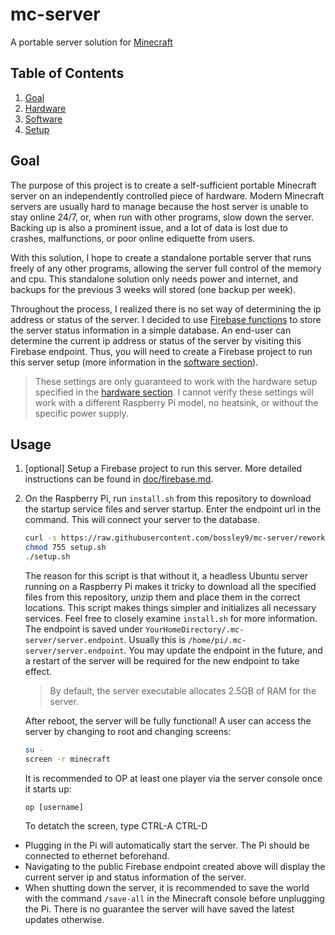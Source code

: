 # mc-server
A portable server solution for [Minecraft](https://www.minecraft.net/)

## Table of Contents
1. [Goal](#goal)
2. [Hardware](doc/hardware.md)
3. [Software](doc/software.md)
4. [Setup](#setup)

## Goal <a name="goal"></a>
The purpose of this project is to create a self-sufficient portable Minecraft server on an independently controlled piece of hardware. Modern Minecraft servers are usually hard to manage because the host server is unable to stay online 24/7, or, when run with other programs, slow down the server. Backing up is also a prominent issue, and a lot of data is lost due to crashes, malfunctions, or poor online ediquette from users.

With this solution, I hope to create a standalone portable server that runs freely of any other programs, allowing the server full control of the memory and cpu. This standalone solution only needs power and internet, and backups for the previous 3 weeks will stored (one backup per week).

Throughout the process, I realized there is no set way of determining the ip address or status of the server. I decided to use [Firebase functions](https://firebase.google.com/docs/functions) to store the server status information in a simple database. An end-user can determine the current ip address or status of the server by visiting this Firebase endpoint. Thus, you will need to create a Firebase project to run this server setup (more information in the [software section](doc/software.md)).

> These settings are only guaranteed to work with the hardware setup specified in the [hardware section](doc/hardware.md). I cannot verify these settings will work with a different Raspberry Pi model, no heatsink, or without the specific power supply.

## Usage <a name="usage"></a>

1. [optional] Setup a Firebase project to run this server. More detailed instructions can be found in [doc/firebase.md](doc/firebase.md).
2. On the Raspberry Pi, run `install.sh` from this repository to download the startup service files and server startup. Enter the endpoint url in the command. This will connect your server to the database.
    ```bash
    curl -s https://raw.githubusercontent.com/bossley9/mc-server/rework/setup.sh -o setup.sh
    chmod 755 setup.sh
    ./setup.sh
    ```
    The reason for this script is that without it, a headless Ubuntu server running on a Raspberry Pi makes it tricky to download all the specified files from this repository, unzip them and place them in the correct locations. This script makes things simpler and initializes all necessary services. Feel free to closely examine `install.sh` for more information.
    The endpoint is saved under `YourHomeDirectory/.mc-server/server.endpoint`. Usually this is `/home/pi/.mc-server/server.endpoint`. You may update the endpoint in the future, and a restart of the server will be required for the new endpoint to take effect.
      
      > By default, the server executable allocates 2.5GB of RAM for the server.

    After reboot, the server will be fully functional!
    A user can access the server by changing to root and changing screens:
    ```bash
    su -
    screen -r minecraft
    ```
    It is recommended to OP at least one player via the server console once it starts up:
    ```
    op [username]
    ```
    To detatch the screen, type CTRL-A CTRL-D

- Plugging in the Pi will automatically start the server. The Pi should be connected to ethernet beforehand. 
- Navigating to the public Firebase endpoint created above will display the current server ip and status information of the server.
- When shutting down the server, it is recommended to save the world with the command `/save-all` in the Minecraft console before unplugging the Pi. There is no guarantee the server will have saved the latest updates otherwise.

